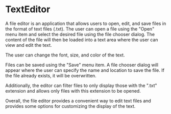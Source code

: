 # TextEditor

A file editor is an application that allows users to open, edit, and save files in the format of text files (.txt). The user can open a file using the "Open" menu item and select the desired file using the file chooser dialog. The content of the file will then be loaded into a text area where the user can view and edit the text.

The user can change the font, size, and color of the text.

Files can be saved using the "Save" menu item. A file chooser dialog will appear where the user can specify the name and location to save the file. If the file already exists, it will be overwritten.

Additionally, the editor can filter files to only display those with the ".txt" extension and allows only files with this extension to be opened.

Overall, the file editor provides a convenient way to edit text files and provides some options for customizing the display of the text.

